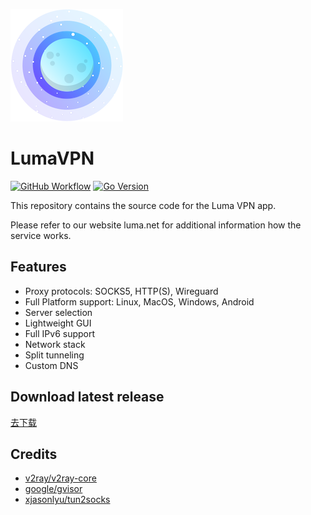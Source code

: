 ![LumaVPN](docs/icon.png)
# LumaVPN

[![GitHub Workflow][1]](https://github.com/lumavpn/luma/actions)
[![Go Version][2]](https://github.com/lumavpn/luma/blob/main/go.mod)

[1]: https://img.shields.io/github/actions/workflow/status/lumavpn/luma/release.yml?logo=github
[2]: https://img.shields.io/github/go-mod/go-version/lumavpn/luma?logo=go

This repository contains the source code for the Luma VPN app.

Please refer to our website luma.net for additional information how the service works.

## Features

- Proxy protocols: SOCKS5, HTTP(S), Wireguard
- Full Platform support: Linux, MacOS, Windows, Android
- Server selection
- Lightweight GUI
- Full IPv6 support
- Network stack
- Split tunneling
- Custom DNS

## Download latest release

[去下载](https://github.com/lumavpn/luma/releases)

## Credits

- [v2ray/v2ray-core](https://github.com/v2ray/v2ray-core)
- [google/gvisor](https://github.com/google/gvisor)
- [xjasonlyu/tun2socks](https://github.com/xjasonlyu/tun2socks)
